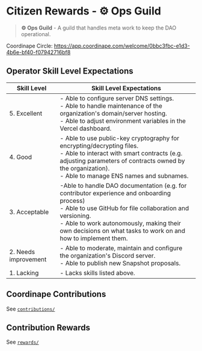 # Citizen Rewards - ⚙️ Ops Guild

> **⚙️ Ops Guild** - A guild that handles meta work to keep the DAO operational.

Coordinape Circle: https://app.coordinape.com/welcome/0bbc3fbc-e1d3-4b6e-bf40-f07942716bf8

## Operator Skill Level Expectations

| Skill Level          	| Skill Level Expectations     	|
|----------------------	|------------------------------	|
| 5. Excellent         	| - Able to configure server DNS settings.<br>- Able to handle maintenance of the organization's domain/server hosting.<br>- Able to adjust environment variables in the Vercel dashboard.               	|
| 4. Good              	| - Able to use public-key cryptography for encrypting/decrypting files.<br>- Able to interact with smart contracts (e.g. adjusting parameters of contracts owned by the organization).<br>- Able to manage ENS names and subnames.               	|
| 3. Acceptable        	| -Able to handle DAO documentation (e.g. for contributor experience and onboarding process)<br>- Able to use GitHub for file collaboration and versioning.<br>- Able to work autonomously, making their own decisions on what tasks to work on and how to implement them.               	|
| 2. Needs improvement 	| - Able to moderate, maintain and configure the organization's Discord server.<br>- Able to publish new Snapshot proposals.               	|
| 1. Lacking           	| - Lacks skills listed above. 	|

## Coordinape Contributions

See [`contributions/`](contributions/)

## Contribution Rewards

See [`rewards/`](rewards/)
